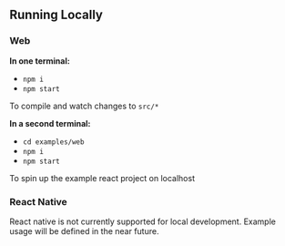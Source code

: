 ## Running Locally

### Web

**In one terminal:**
* `npm i`
* `npm start`

To compile and watch changes to `src/*`

**In a second terminal:**
* `cd examples/web`
* `npm i`
* `npm start`

To spin up the example react project on localhost

### React Native

React native is not currently supported for local development. Example usage will be defined in the near future.